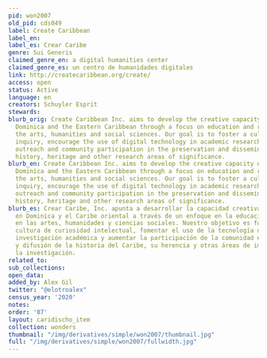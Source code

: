 ```yaml
---
pid: won2007
old_pid: cds049
label: Create Caribbean
label_en:
label_es: Crear Caribe
genre: Sui Generis
claimed_genre_en: a digital humanities center
claimed_genre_es: un centro de humanidades digitales
link: http://createcaribbean.org/create/
access: open
status: Active
language: en
creators: Schuyler Esprit
stewards:
blurb_orig: Create Caribbean Inc. aims to develop the creative capacity of youth in
  Dominica and the Eastern Caribbean through a focus on education and research in
  the arts, humanities and social sciences. Our goal is to foster a culture of intellectual
  inquiry, encourage the use of digital technology in academic research, and increase
  outreach and community participation in the preservation and dissemination of Caribbean
  history, heritage and other research areas of significance.
blurb_en: Create Caribbean Inc. aims to develop the creative capacity of youth in
  Dominica and the Eastern Caribbean through a focus on education and research in
  the arts, humanities and social sciences. Our goal is to foster a culture of intellectual
  inquiry, encourage the use of digital technology in academic research, and increase
  outreach and community participation in the preservation and dissemination of Caribbean
  history, heritage and other research areas of significance.
blurb_es: Crear Caribe, Inc. apunta a desarrollar la capacidad creativa de los jóvenes
  en Dominica y el Caribe oriental a través de un enfoque en la educación y la investigación
  en las artes, humanidades y ciencias sociales. Nuestro objetivo es fomentar una
  cultura de curiosidad intelectual, fomentar el uso de la tecnología digital en la
  investigación académica y aumentar la participación de la comunidad en la preservación
  y difusión de la historia del Caribe, su herencia y otras áreas de importancia para
  la investigación.
related_to:
sub_collections:
open_data:
added_by: Alex Gil
twitter: "@elotroalex"
census_year: '2020'
notes:
order: '07'
layout: caridischo_item
collection: wonders
thumbnail: "/img/derivatives/simple/won2007/thumbnail.jpg"
full: "/img/derivatives/simple/won2007/fullwidth.jpg"
---
```

